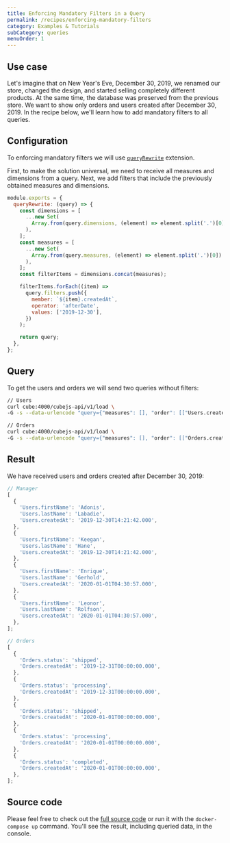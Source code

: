 ```yaml
---
title: Enforcing Mandatory Filters in a Query
permalink: /recipes/enforcing-mandatory-filters
category: Examples & Tutorials
subCategory: queries
menuOrder: 1
---
```


## Use case

Let's imagine that on New Year's Eve, December 30, 2019, we renamed our store,
changed the design, and started selling completely different products. At the
same time, the database was preserved from the previous store. We want to show
only orders and users created after December 30, 2019. In the recipe below,
we'll learn how to add mandatory filters to all queries.

## Configuration

To enforcing mandatory filters we will use
[`queryRewrite`](https://cube.dev/docs/security/context#using-query-rewrite)
extension.

First, to make the solution universal, we need to receive all measures and
dimensions from a query. Next, we add filters that include the previously
obtained measures and dimensions.

```javascript
module.exports = {
  queryRewrite: (query) => {
    const dimensions = [
      ...new Set(
        Array.from(query.dimensions, (element) => element.split('.')[0])
      ),
    ];
    const measures = [
      ...new Set(
        Array.from(query.measures, (element) => element.split('.')[0])
      ),
    ];
    const filterItems = dimensions.concat(measures);

    filterItems.forEach((item) =>
      query.filters.push({
        member: `${item}.createdAt`,
        operator: 'afterDate',
        values: ['2019-12-30'],
      })
    );

    return query;
  },
};
```

## Query

To get the users and orders we will send two queries without filters:

```bash
// Users
curl cube:4000/cubejs-api/v1/load \
-G -s --data-urlencode "query={"measures": [], "order": [["Users.createdAt", "asc"]], "dimensions": ["Users.firstName", "Users.lastName", "Users.createdAt"], "limit": 5}"
```

```bash
// Orders
curl cube:4000/cubejs-api/v1/load \
-G -s --data-urlencode "query={"measures": [], "order": [["Orders.createdAt", "asc"]], "dimensions": ["Orders.status", "Orders.createdAt"], "limit": 5}"
```

## Result

We have received users and orders created after December 30, 2019:

```javascript
// Manager
[
  {
    'Users.firstName': 'Adonis',
    'Users.lastName': 'Labadie',
    'Users.createdAt': '2019-12-30T14:21:42.000',
  },
  {
    'Users.firstName': 'Keegan',
    'Users.lastName': 'Hane',
    'Users.createdAt': '2019-12-30T14:21:42.000',
  },
  {
    'Users.firstName': 'Enrique',
    'Users.lastName': 'Gerhold',
    'Users.createdAt': '2020-01-01T04:30:57.000',
  },
  {
    'Users.firstName': 'Leonor',
    'Users.lastName': 'Rolfson',
    'Users.createdAt': '2020-01-01T04:30:57.000',
  },
];
```

```javascript
// Orders
[
  {
    'Orders.status': 'shipped',
    'Orders.createdAt': '2019-12-31T00:00:00.000',
  },
  {
    'Orders.status': 'processing',
    'Orders.createdAt': '2019-12-31T00:00:00.000',
  },
  {
    'Orders.status': 'shipped',
    'Orders.createdAt': '2020-01-01T00:00:00.000',
  },
  {
    'Orders.status': 'processing',
    'Orders.createdAt': '2020-01-01T00:00:00.000',
  },
  {
    'Orders.status': 'completed',
    'Orders.createdAt': '2020-01-01T00:00:00.000',
  },
];
```

## Source code

Please feel free to check out the
[full source code](https://github.com/cube-js/cube.js/tree/master/examples/recipes/mandatory-filters)
or run it with the `docker-compose up` command. You'll see the result, including
queried data, in the console.
